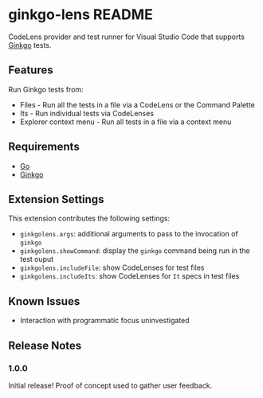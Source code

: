 # ginkgo-lens README

CodeLens provider and test runner for Visual Studio Code that supports [Ginkgo](https://onsi.github.io/ginkgo/) tests.

## Features

Run Ginkgo tests from:
* Files - Run all the tests in a file via a CodeLens or the Command Palette
* Its - Run individual tests via CodeLenses
* Explorer context menu - Run all tests in a file via a context menu

## Requirements

* [Go](https://golang.org/)
* [Ginkgo](https://onsi.github.io/ginkgo/)

## Extension Settings

This extension contributes the following settings:
* `ginkgolens.args`: additional arguments to pass to the invocation of `ginkgo`
* `ginkgolens.showCommand`: display the `ginkgo` command being run in the test ouput
* `ginkgolens.includeFile`: show CodeLenses for test files
* `ginkgolens.includeIts`: show CodeLenses for `It` specs in test files

## Known Issues

* Interaction with programmatic focus uninvestigated

## Release Notes

### 1.0.0

Initial release!  Proof of concept used to gather user feedback.